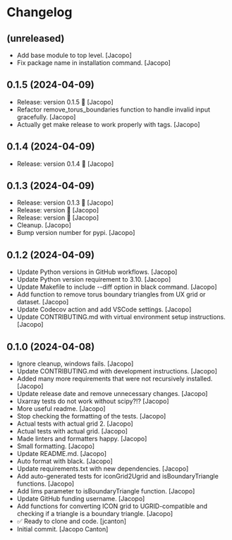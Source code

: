 Changelog
=========


(unreleased)
------------
- Add base module to top level. [Jacopo]
- Fix package name in installation command. [Jacopo]


0.1.5 (2024-04-09)
------------------
- Release: version 0.1.5 🚀 [Jacopo]
- Refactor remove_torus_boundaries function to handle invalid input
  gracefully. [Jacopo]
- Actually get make release to work properly with tags. [Jacopo]


0.1.4 (2024-04-09)
------------------
- Release: version 0.1.4 🚀 [Jacopo]


0.1.3 (2024-04-09)
------------------
- Release: version 0.1.3 🚀 [Jacopo]
- Release: version  🚀 [Jacopo]
- Release: version  🚀 [Jacopo]
- Cleanup. [Jacopo]
- Bump version number for pypi. [Jacopo]


0.1.2 (2024-04-09)
------------------
- Update Python versions in GitHub workflows. [Jacopo]
- Update Python version requirement to 3.10. [Jacopo]
- Update Makefile to include --diff option in black command. [Jacopo]
- Add function to remove torus boundary triangles from UX grid or
  dataset. [Jacopo]
- Update Codecov action and add VSCode settings. [Jacopo]
- Update CONTRIBUTING.md with virtual environment setup instructions.
  [Jacopo]


0.1.0 (2024-04-08)
------------------
- Ignore cleanup, windows fails. [Jacopo]
- Update CONTRIBUTING.md with development instructions. [Jacopo]
- Added many more requirements that were not recursively installed.
  [Jacopo]
- Update release date and remove unnecessary changes. [Jacopo]
- Uxarray tests do not work without scipy?!? [Jacopo]
- More useful readme. [Jacopo]
- Stop checking the formatting of the tests. [Jacopo]
- Actual tests with actual grid 2. [Jacopo]
- Actual tests with actual grid. [Jacopo]
- Made linters and formatters happy. [Jacopo]
- Small formatting. [Jacopo]
- Update README.md. [Jacopo]
- Auto format with black. [Jacopo]
- Update requirements.txt with new dependencies. [Jacopo]
- Add auto-generated tests for iconGrid2Ugrid and isBoundaryTriangle
  functions. [Jacopo]
- Add lims parameter to isBoundaryTriangle function. [Jacopo]
- Update GitHub funding username. [Jacopo]
- Add functions for converting ICON grid to UGRID-compatible and
  checking if a triangle is a boundary triangle. [Jacopo]
- ✅ Ready to clone and code. [jcanton]
- Initial commit. [Jacopo Canton]


